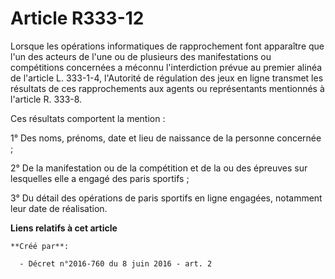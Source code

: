 # Article R333-12

Lorsque les opérations informatiques de rapprochement font apparaître que l'un des acteurs de l'une ou de plusieurs des
manifestations ou compétitions concernées a méconnu l'interdiction prévue au premier alinéa de l'article L. 333-1-4,
l'Autorité de régulation des jeux en ligne transmet les résultats de ces rapprochements aux agents ou représentants
mentionnés à l'article R. 333-8. 

Ces résultats comportent la mention : 

1° Des noms, prénoms, date et lieu de naissance de la personne concernée ; 

2° De la manifestation ou de la compétition et de la ou des épreuves sur lesquelles elle a engagé des paris sportifs ; 

3° Du détail des opérations de paris sportifs en ligne engagées, notamment leur date de réalisation.

**Liens relatifs à cet article**

	**Créé par**:

	  - Décret n°2016-760 du 8 juin 2016 - art. 2
